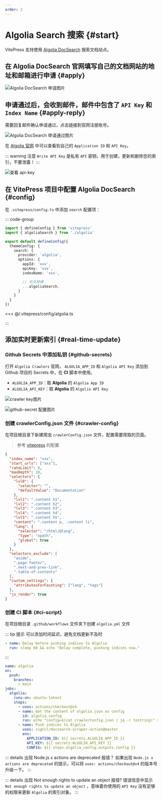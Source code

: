 ```yaml
---
order: 2
---
```


# Algolia Search 搜索 {#start}

VitePress 支持使用 [Algolia DocSearch](https://docsearch.algolia.com/docs/what-is-docsearch/) 搜索文档站点。

## 在 Algolia DocSearch 官网填写自己的文档网站的地址和邮箱进行申请 {#apply}

![Algolia DocSearch 申请图片](/algolia/apply.png)

## 申请通过后，会收到邮件，邮件中包含了 `API Key` 和 `Index Name` {#apply-reply}

需要回复邮件确认申请通过，点击链接到官网注册账号。

![Algolia DocSearch 申请通过图片](/algolia/apply-reply.png)

在 [Algolia 官网](https://dashboard.algolia.com/) 中可以查看到自己的 `Application ID` 和 `API Key`。

::: warning 注意
`Write API Key` 是私有 `API` 密钥，用于创建，更新和删除您的索引，不要泄露！
:::

![查看 api-key ](/algolia/api-key.png)

## 在 VitePress 项目中配置 Algolia DocSearch {#config}

在 `.vitepress/config.ts` 中添加 `search` 配置项：

::: code-group

```ts [config.ts]
import { defineConfig } from 'vitepress'
import { algoliaSearch } from './algolia'

export default defineConfig({
  themeConfig: {
    search: {
      provider: 'algolia',
      options: {
        appId: 'xxx',
        apiKey: 'xxx',
        indexName: 'xxx',

        // 中文转换
        ...algoliaSearch,
      }
    }
  }
})
```

<<< @/.vitepress/config/algolia.ts

:::

## 添加实时更新索引 {#real-time-update}

### Github Secrets 中添加私钥 {#github-secrets}

打开 `Algolia Crawlers` 官网， `ALGOLIA_APP_ID` 和 `Algolia API Key` 添加到 Github 项目的 Secrets 中，在 **CI** 脚本中使用。

- `ALGOLIA_APP_ID`：取 **Algolia** 的 `Algolia App ID`
- `ALGOLIA_API_KEY`：取 **Algolia** 的 `Algolia API Key`

![crawler key图片](/algolia/crawler.png)

![github-secret 配置图片](/algolia/github-secret.png)

### 创建 crawlerConfig.json 文件 {#crawler-config}

在项目根目录下新建爬虫 `crawlerConfig.json` 文件，配置需要爬取的页面。

> 参考 [vitepress](https://vitepress.dev/zh/reference/default-theme-search#crawler-config) 的配置

```json
{
  "index_name": "xxx",
  "start_urls": ["xxx"],
  "rateLimit": 8,
  "maxDepth": 10,
  "selectors": {
    "lvl0": {
      "selector": "",
      "defaultValue": "Documentation"
    },
    "lvl1": ".content h1",
    "lvl2": ".content h2",
    "lvl3": ".content h3",
    "lvl4": ".content h4",
    "lvl5": ".content h5",
    "content": ".content p, .content li",
    "lang": {
      "selector": "/html/@lang",
      "type": "xpath",
      "global": true
    }
  },
  "selectors_exclude": [
    "aside",
    ".page-footer",
    ".next-and-prev-link",
    ".table-of-contents"
  ],
  "custom_settings": {
    "attributesForFaceting": ["lang", "tags"]
  },
  "js_render": true
}
```

### 创建 CI 脚本 {#ci-script}

在项目根目录 `.github/workflows` 文件夹下创建 `algolia.yml` 文件

::: tip 提示
可以添加时间延迟，避免文档更新不及时

```yml
- name: Delay before pushing indices to Algolia
  run: sleep 60 && echo "Delay complete, pushing indices now."
```

:::

```yml
name: algolia
on:
  push:
    branches:
      - main
jobs:
  algolia:
    runs-on: ubuntu-latest
    steps:
      - uses: actions/checkout@v4
      - name: Get the content of algolia.json as config
        id: algolia_config
        run: echo "config=$(cat crawlerConfig.json | jq -r tostring)" >> $GITHUB_OUTPUT
      - name: Push indices to Algolia
        uses: signcl/docsearch-scraper-action@master
        env:
          APPLICATION_ID: ${{ secrets.ALGOLIA_APP_ID }}
          API_KEY: ${{ secrets.ALGOLIA_API_KEY }}
          CONFIG: ${{ steps.algolia_config.outputs.config }}
```

::: details 出现 Node.js x actions are deprecated 报错？
如果出现 `Node.js x actions are deprecated` 的提示，可以将 `uses: actions/checkout@v4` 的版本号升级一下。
:::

::: details 出现 Not enough rights to update an object 报错?
错误信息中显示 `Not enough rights to update an object` ，意味着你使用的 `API Key` 没有足够的权限来更新 `Algolia` 的索引对象。
:::
